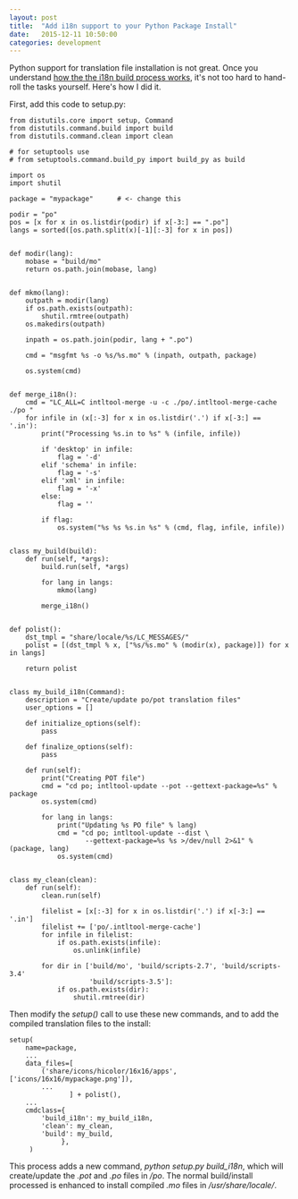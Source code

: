 ```yaml
---
layout: post
title:  "Add i18n support to your Python Package Install"
date:   2015-12-11 10:50:00
categories: development
---
```


Python support for translation file installation is not great. Once you
understand [how the the i18n build process works], it's not too hard to
hand-roll the tasks yourself. Here's how I did it.

[how the the i18n build process works]: https://davesteele.github.io/debian/development/2015/12/10/i18n-build-flow/

First, add this code to setup.py:


    from distutils.core import setup, Command
    from distutils.command.build import build
    from distutils.command.clean import clean

    # for setuptools use
    # from setuptools.command.build_py import build_py as build
    
    import os
    import shutil
    
    package = "mypackage"      # <- change this
    
    podir = "po"
    pos = [x for x in os.listdir(podir) if x[-3:] == ".po"]
    langs = sorted([os.path.split(x)[-1][:-3] for x in pos])
    
    
    def modir(lang):
        mobase = "build/mo"
        return os.path.join(mobase, lang)
    
    
    def mkmo(lang):
        outpath = modir(lang)
        if os.path.exists(outpath):
            shutil.rmtree(outpath)
        os.makedirs(outpath)
    
        inpath = os.path.join(podir, lang + ".po")
    
        cmd = "msgfmt %s -o %s/%s.mo" % (inpath, outpath, package)
    
        os.system(cmd)
    
    
    def merge_i18n():
        cmd = "LC_ALL=C intltool-merge -u -c ./po/.intltool-merge-cache ./po "
        for infile in (x[:-3] for x in os.listdir('.') if x[-3:] == '.in'):
            print("Processing %s.in to %s" % (infile, infile))
    
            if 'desktop' in infile:
                flag = '-d'
            elif 'schema' in infile:
                flag = '-s'
            elif 'xml' in infile:
                flag = '-x'
            else:
                flag = ''
    
            if flag:
                os.system("%s %s %s.in %s" % (cmd, flag, infile, infile))
    
    
    class my_build(build):
        def run(self, *args):
            build.run(self, *args)
    
            for lang in langs:
                mkmo(lang)
    
            merge_i18n()
    
    
    def polist():
        dst_tmpl = "share/locale/%s/LC_MESSAGES/"
        polist = [(dst_tmpl % x, ["%s/%s.mo" % (modir(x), package)]) for x in langs]
    
        return polist
    
    
    class my_build_i18n(Command):
        description = "Create/update po/pot translation files"
        user_options = []
    
        def initialize_options(self):
            pass
    
        def finalize_options(self):
            pass
    
        def run(self):
            print("Creating POT file")
            cmd = "cd po; intltool-update --pot --gettext-package=%s" % package
            os.system(cmd)
    
            for lang in langs:
                print("Updating %s PO file" % lang)
                cmd = "cd po; intltool-update --dist \
                       --gettext-package=%s %s >/dev/null 2>&1" % (package, lang)
                os.system(cmd)
    
    
    class my_clean(clean):
        def run(self):
            clean.run(self)
    
            filelist = [x[:-3] for x in os.listdir('.') if x[-3:] == '.in']
            filelist += ['po/.intltool-merge-cache']
            for infile in filelist:
                if os.path.exists(infile):
                    os.unlink(infile)
    
            for dir in ['build/mo', 'build/scripts-2.7', 'build/scripts-3.4'
                        'build/scripts-3.5']:
                if os.path.exists(dir):
                    shutil.rmtree(dir)

Then modify the *setup()* call to use these new commands, and to add the
compiled translation files to the install:

    setup(
        name=package,
        ...
        data_files=[
            ('share/icons/hicolor/16x16/apps', ['icons/16x16/mypackage.png']),
            ...
                   ] + polist(),
        ...
        cmdclass={
            'build_i18n': my_build_i18n,
            'clean': my_clean,
            'build': my_build,
                 },
         )

This process adds a new command, *python setup.py build_i18n*, which will
create/update the *.pot* and *.po* files in */po*. The normal build/install
processed is enhanced to install compiled *.mo* files in */usr/share/locale/*.
